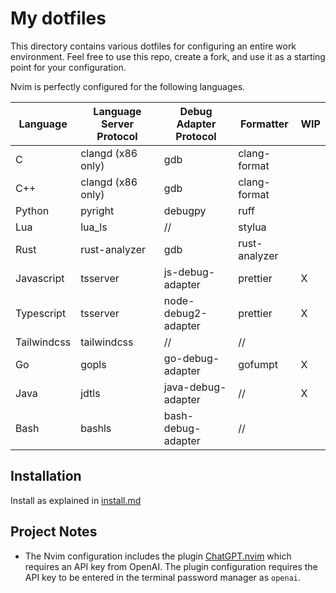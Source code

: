 # My dotfiles

This directory contains various dotfiles for configuring an entire work environment.
Feel free to use this repo, create a fork, and use it as a starting point for your configuration.

Nvim is perfectly configured for the following languages.

| Language    | Language Server Protocol | Debug Adapter Protocol | Formatter     | WIP |
| ----------- | ------------------------ | ---------------------- | ------------- | --- |
| C           | clangd (x86 only)        | gdb                    | clang-format  |     |
| C++         | clangd (x86 only)        | gdb                    | clang-format  |     |
| Python      | pyright                  | debugpy                | ruff          |     |
| Lua         | lua_ls                   | //                     | stylua        |     |
| Rust        | rust-analyzer            | gdb                    | rust-analyzer |     |
| Javascript  | tsserver                 | js-debug-adapter       | prettier      | X   |
| Typescript  | tsserver                 | node-debug2-adapter    | prettier      | X   |
| Tailwindcss | tailwindcss              | //                     | //            |     |
| Go          | gopls                    | go-debug-adapter       | gofumpt       | X   |
| Java        | jdtls                    | java-debug-adapter     | //            | X   |
| Bash        | bashls                   | bash-debug-adapter     | //            |     |

## Installation

Install as explained in [install.md](https://github.com/matteocavestri/dotfiles/blob/main/docs/install.md)

## Project Notes

- The Nvim configuration includes the plugin [ChatGPT.nvim](https://github.com/jackMort/ChatGPT.nvim) which requires an API key from OpenAI. The plugin configuration requires the API key to be entered in the terminal password manager as `openai`.
